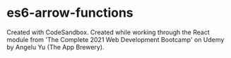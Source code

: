 # es6-arrow-functions
Created with CodeSandbox. Created while working through the React module from 'The Complete 2021 Web Development Bootcamp' on Udemy by Angelu Yu (The App Brewery).
